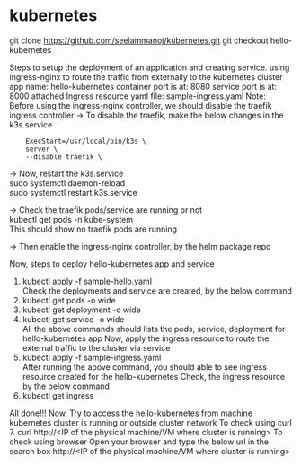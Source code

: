 # kubernetes
git clone https://github.com/seelammanoj/kubernetes.git
git checkout hello-kubernetes

Steps to setup the deployment of an application and creating service.
using ingress-nginx to route the traffic from externally to the kubernetes cluster
app name: hello-kubernetes
container port is at: 8080
service port is at: 8000
attached Ingress resource yaml file: sample-ingress.yaml
Note: Before using the ingress-nginx controller, we should disable the traefik ingress controller
-> To disable the traefik, make the below changes in the k3s.service

        ExecStart=/usr/local/bin/k3s \
        server \
        --disable traefik \

-> Now, restart the k3s.service \
        sudo systemctl daemon-reload \
        sudo systemctl restart k3s.service 

-> Check the traefik pods/service are running or not \
        kubectl get pods -n kube-system \
This should show no traefik pods are running

-> Then enable the ingress-nginx controller, by the helm package repo

Now, steps to deploy hello-kubernetes app and service
1. kubectl apply -f sample-hello.yaml \
Check the deployments and service are created, by the below command
2. kubectl get pods -o wide
3. kubectl get deployment -o wide
4. kubectl get service -o wide \
All the above commands should lists the pods, service, deployment for hello-kubernetes app
Now, apply the ingress resource to route the external traffic to the cluster via service
5. kubectl apply -f sample-ingress.yaml \
After running the above command, you should able to see ingress resource created for the hello-kubernetes
Check, the ingress resource by the below command 
6. kubectl get ingress

All done!!!
Now, Try to access the hello-kubernetes from machine kubernetes cluster is running or outside cluster network
To check using curl
7. curl http://<IP of the physical machine/VM where cluster is running>
To check using browser
Open your browser and type the below url in the search box
http://<IP of the physical machine/VM where cluster is running>
